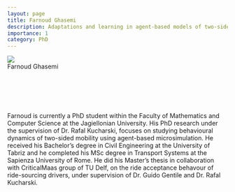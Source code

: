 ```yaml
---
layout: page
title: Farnoud Ghasemi
description: Adaptations and learning in agent-based models of two-sided mobility platforms
importance: 1
category: PhD
---
```



<div class="img_row">
    <img class="col two center" src="{{ site.baseurl }}/assets/img/farnoud.jpeg">
</div>
<div class="col two left caption">
    Farnoud Ghasemi
</div>

<br/><br/>
<br/><br/>

Farnoud is currently a PhD student within the Faculty of Mathematics and Computer Science at the Jagiellonian University. His PhD research under the supervision of Dr. Rafal Kucharski, focuses on studying behavioural dynamics of two-sided mobility using agent-based microsimulation. He received his Bachelor’s degree in Civil Engineering at the University of Tabriz and he completed his MSc degree in Transport Systems at the Sapienza University of Rome. He did his Master’s thesis in collaboration with CriticalMaas group of TU Delf, on the ride acceptance behavour of ride-sourcing drivers, under supervision of Dr. Guido Gentile and Dr. Rafal Kucharski.
